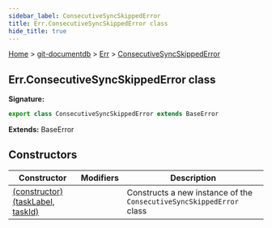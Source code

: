 ```yaml
---
sidebar_label: ConsecutiveSyncSkippedError
title: Err.ConsecutiveSyncSkippedError class
hide_title: true
---
```


[Home](./index.md) &gt; [git-documentdb](./git-documentdb.md) &gt; [Err](./git-documentdb.err.md) &gt; [ConsecutiveSyncSkippedError](./git-documentdb.err.consecutivesyncskippederror.md)

## Err.ConsecutiveSyncSkippedError class


<b>Signature:</b>

```typescript
export class ConsecutiveSyncSkippedError extends BaseError 
```
<b>Extends:</b> BaseError

## Constructors

|  Constructor | Modifiers | Description |
|  --- | --- | --- |
|  [(constructor)(taskLabel, taskId)](./git-documentdb.err.consecutivesyncskippederror._constructor_.md) |  | Constructs a new instance of the <code>ConsecutiveSyncSkippedError</code> class |

